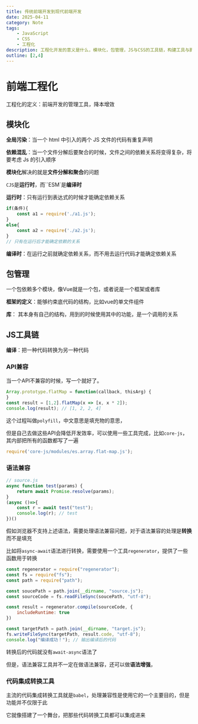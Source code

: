 ```yaml
---
title: 传统前端开发到现代前端开发
date: 2025-04-11
category: Note
tags:
    - JavaScript
    - CSS
    - 工程化
description: 工程化开发的意义是什么，模块化，包管理，JS与CSS的工具链，构建工具与脚手架
outline: [2,4]
---
```


# 前端工程化

工程化的定义：前端开发的管理工具，降本增效

## 模块化


**全局污染**：当一个 html 中引入的两个 JS 文件的代码有重复声明

**依赖混乱**：当一个文件分解后要聚合的时候，文件之间的依赖关系将变得复杂，将要考虑 Js 的引入顺序

**模块化**解决的就是**文件分解和聚合**的问题

`CJS`是**运行时**，而``ESM`是**编译时**  

**运行时**：只有运行到表达式的时候才能确定依赖关系

```js
if(条件){
    const a1 = require('./a1.js');
}
else{
    const a2 = require('./a2.js');
}
// 只有在运行后才能确定依赖的关系
```

**编译时**：在运行之前就确定依赖关系，而不用去运行代码才能确定依赖关系

## 包管理

一个包依赖多个模块，像Vue就是一个包，或者说是一个框架或者库

**框架的定义**：能够约束底代码的结构，比如vue的单文件组件

**库**： 其本身有自己的结构，用到的时候使用其中的功能，是一个调用的关系

## JS工具链

**编译**：把一种代码转换为另一种代码 

### API兼容

当一个API不兼容的时候，写一个就好了。

```js
Array.prototype.flatMap = function(callback, thisArg) {
}
const result = [1,2].flatMap(x => [x, x * 2]);
console.log(result); // [1, 2, 2, 4]
```

这个过程叫做`polyfill`，中文意思是填充物的意思，

但是自己去做这些API会降低开发效率，可以使用一些工具完成，比如`core-js`， 其内部把所有的函数都写了一遍

```js
require('core-js/modules/es.array.flat-map.js');
```

### 语法兼容

 ```js
 // source.js
 async function test(params) {
     return await Promise.resolve(params);   
 }
 (async ()=>{
     const r = await test("test");
     console.log(r); // test
 })()
 ```

假如浏览器不支持上述语法，需要处理语法兼容问题，对于语法兼容的处理是**转换**而不是填充

比如将`async-await`语法进行转换，需要使用一个工具`regenerator`，提供了一些函数用于转换

```js
const regenerator = require("regenerator");
const fs = require("fs");
const path = require("path");

const soucePath = path.join(__dirname, "source.js");
const sourceCode = fs.readFileSync(soucePath, "utf-8");

const result = regenerator.compile(sourceCode, {
    includeRuntime: true
})

const targetPath = path.join(__dirname, "target.js");
fs.writeFileSync(targetPath, result.code, "utf-8");
console.log("编译成功！"); // 输出编译后的代码
```

转换后的代码就没有`await-async`语法了

但是，语法兼容工具并不一定在做语法兼容，还可以做**语法增强**，

### 代码集成转换工具

主流的代码集成转换工具就是`babel`，处理兼容性是使用它的一个主要目的，但是功能并不仅限于此

它就像搭建了一个舞台，把那些代码转换工具都可以集成进来
